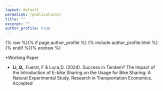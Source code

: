 ```yaml
---
layout: default
permalink: /publications/
title: ""
excerpt: ""
author_profile: true
---
```

{% raw %}{% if page.author_profile %}
  {% include author_profile.html %}
{% endif %}{% endraw %}


*Working Paper
* **Li, Q.**, Fuerst, F & Luca,D. (2024). Success in Tandem? The Impact of the Introduction of E-bike Sharing on the Usage for Bike Sharing: A Natural Experimental Study.  Research in Transportation Economics. Accepted
